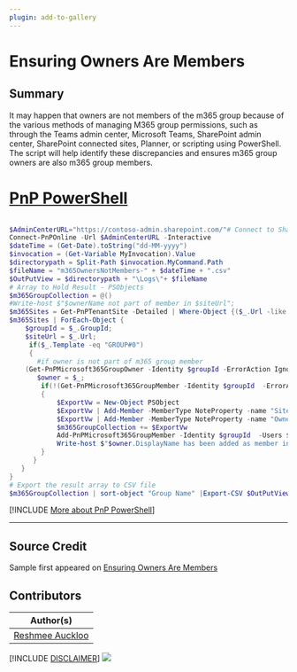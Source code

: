 ```yaml
---
plugin: add-to-gallery
---
```


# Ensuring Owners Are Members

## Summary

It may happen that owners are not members of the m365 group because of the various methods of managing M365 group permissions, such as through the Teams admin center, Microsoft Teams, SharePoint admin center, SharePoint connected sites, Planner, or scripting using PowerShell. The script will help identify these discrepancies and ensures m365 group owners are also m365 group members.

# [PnP PowerShell](#tab/pnpps)

```powershell

$AdminCenterURL="https://contoso-admin.sharepoint.com/"# Connect to SharePoint Online admin center
Connect-PnPOnline -Url $AdminCenterURL -Interactive
$dateTime = (Get-Date).toString("dd-MM-yyyy")
$invocation = (Get-Variable MyInvocation).Value
$directorypath = Split-Path $invocation.MyCommand.Path
$fileName = "m365OwnersNotMembers-" + $dateTime + ".csv"
$OutPutView = $directorypath + "\Logs\"+ $fileName
# Array to Hold Result - PSObjects
$m365GroupCollection = @()
#Write-host $"$ownerName not part of member in $siteUrl";
$m365Sites = Get-PnPTenantSite -Detailed | Where-Object {($_.Url -like '*/TEST-*'-or $_.Template -eq 'TEAMCHANNEL#1') -and $_.Template -ne 'RedirectSite#0' }
$m365Sites | ForEach-Object {   
    $groupId = $_.GroupId;
    $siteUrl = $_.Url;
     if($_.Template -eq "GROUP#0")
     {
       #if owner is not part of m365 group member
    (Get-PnPMicrosoft365GroupOwner -Identity $groupId -ErrorAction Ignore) | foreach-object {
       $owner = $_;
        if(!(Get-PnPMicrosoft365GroupMember -Identity $groupId  -ErrorAction Ignore| Where-Object {$_.DisplayName -eq $owner.DisplayName}))
        {
            $ExportVw = New-Object PSObject
            $ExportVw | Add-Member -MemberType NoteProperty -name "Site URL" -value $siteUrl
            $ExportVw | Add-Member -MemberType NoteProperty -name "Owner Name" -value $owner.DisplayName
            $m365GroupCollection += $ExportVw
            Add-PnPMicrosoft365GroupMember -Identity $groupId  -Users $owner.Email
            Write-host $"$owner.DisplayName has been added as member in $siteUrl";
        }
      }
   }
}
# Export the result array to CSV file
$m365GroupCollection | sort-object "Group Name" |Export-CSV $OutPutView -Force -NoTypeInformation
```

[!INCLUDE [More about PnP PowerShell](../../docfx/includes/MORE-PNPPS.md)]

***

## Source Credit

Sample first appeared on [Ensuring Owners Are Members](https://reshmeeauckloo.com/posts/powershell_ensureownersaremembersm365group/)

## Contributors

| Author(s)                                 |
| ----------------------------------------- |
| [Reshmee Auckloo](https://github.com/reshmee011) |


[!INCLUDE [DISCLAIMER](../../docfx/includes/DISCLAIMER.md)]
<img src="https://m365-visitor-stats.azurewebsites.net/script-samples/scripts/aad-delete-m365-groups-and-sharepoint-sites" aria-hidden="true" />

